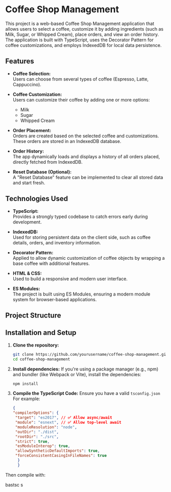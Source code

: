 # Coffee Shop Management

This project is a web-based Coffee Shop Management application that allows users to select a coffee, customize it by adding ingredients (such as Milk, Sugar, or Whipped Cream), place orders, and view an order history. The application is built with TypeScript, uses the Decorator Pattern for coffee customizations, and employs IndexedDB for local data persistence.

## Features

- **Coffee Selection:**  
  Users can choose from several types of coffee (Espresso, Latte, Cappuccino).

- **Coffee Customization:**  
  Users can customize their coffee by adding one or more options:
  - Milk
  - Sugar
  - Whipped Cream

- **Order Placement:**  
  Orders are created based on the selected coffee and customizations. These orders are stored in an IndexedDB database.

- **Order History:**  
  The app dynamically loads and displays a history of all orders placed, directly fetched from IndexedDB.

- **Reset Database (Optional):**  
  A "Reset Database" feature can be implemented to clear all stored data and start fresh.

## Technologies Used

- **TypeScript:**  
  Provides a strongly typed codebase to catch errors early during development.

- **IndexedDB:**  
  Used for storing persistent data on the client side, such as coffee details, orders, and inventory information.

- **Decorator Pattern:**  
  Applied to allow dynamic customization of coffee objects by wrapping a base coffee with additional features.

- **HTML & CSS:**  
  Used to build a responsive and modern user interface.

- **ES Modules:**  
  The project is built using ES Modules, ensuring a modern module system for browser-based applications.

## Project Structure


## Installation and Setup

1. **Clone the repository:**

   ```bash
   git clone https://github.com/yourusername/coffee-shop-management.git
   cd coffee-shop-management

2. **Install dependencies:**
If you're using a package manager (e.g., npm) and bundler (like Webpack or Vite), install the dependencies:
    ```bash
    npm install

3. **Compile the TypeScript Code:**
Ensure you have a valid `tsconfig.json` For example:
    ```json
    {
    "compilerOptions": {
     "target": "es2017", // ✅ Allow async/await
     "module": "esnext", // ✅ Allow top-level await
     "moduleResolution": "node",
     "outDir": "./dist",
     "rootDir": "./src",
     "strict": true,
     "esModuleInterop": true,
     "allowSyntheticDefaultImports": true,
     "forceConsistentCasingInFileNames": true
      }
      }

Then compile with:

bastsc
s
